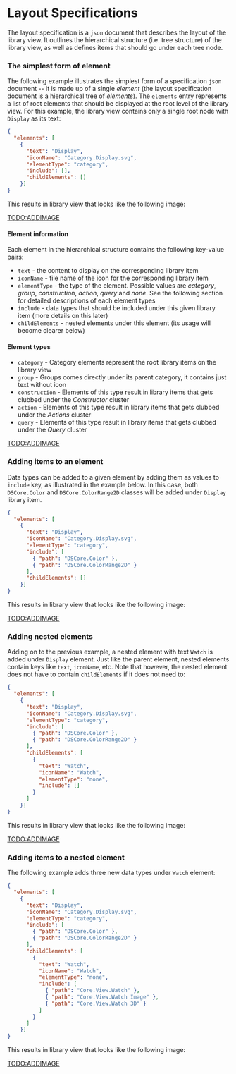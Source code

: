 # Layout Specifications
The layout specification is a `json` document that describes the layout of the library view. It outlines the hierarchical structure (i.e. tree structure) of the library view, as well as defines items that should go under each tree node.

### The simplest form of element
The following example illustrates the simplest form of a specification `json` document -- it is made up of a single *element* (the layout specification document is a hierarchical tree of *elements*). The `elements` entry represents a list of root elements that should be displayed at the root level of the library view. For this example, the library view contains only a single root node with `Display` as its text:

```json
{
  "elements": [
    {
      "text": "Display",
      "iconName": "Category.Display.svg",
      "elementType": "category",
      "include": [],
      "childElements": []
    }]
}
```

This results in library view that looks like the following image:

<TODO:ADDIMAGE>

#### Element information
Each element in the hierarchical structure contains the following key-value pairs:

- `text` - the content to display on the corresponding library item
- `iconName` - file name of the icon for the corresponding library item
- `elementType` - the type of the element. Possible values are *category*, *group*, *construction*, *action*, *query* and *none*. See the following section for detailed descriptions of each element types
- `include` - data types that should be included under this given library item (more details on this later)
- `childElements` - nested elements under this element (its usage will become clearer below)

#### Element types

- `category` - Category elements represent the root library items on the library view
- `group` - Groups comes directly under its parent category, it contains just text without icon
- `construction` - Elements of this type result in library items that gets clubbed under the *Constructor* cluster
- `action` - Elements of this type result in library items that gets clubbed under the *Actions* cluster
- `query` - Elements of this type result in library items that gets clubbed under the *Query* cluster

<TODO:ADDIMAGE>

### Adding items to an element
Data types can be added to a given element by adding them as values to `include` key, as illustrated in the example below. In this case, both `DSCore.Color` and `DSCore.ColorRange2D` classes will be added under `Display` library item.

```json
{
  "elements": [
    {
      "text": "Display",
      "iconName": "Category.Display.svg",
      "elementType": "category",
      "include": [
        { "path": "DSCore.Color" },
        { "path": "DSCore.ColorRange2D" }
      ],
      "childElements": []
    }]
}
```

This results in library view that looks like the following image:

<TODO:ADDIMAGE>

### Adding nested elements
Adding on to the previous example, a nested element with text `Watch` is added under `Display` element. Just like the parent element, nested elements contain keys like `text`, `iconName`, etc. Note that however, the nested element does not have to contain `childElements` if it does not need to:

```json
{
  "elements": [
    {
      "text": "Display",
      "iconName": "Category.Display.svg",
      "elementType": "category",
      "include": [
        { "path": "DSCore.Color" },
        { "path": "DSCore.ColorRange2D" }
      ],
      "childElements": [
        {
          "text": "Watch",
          "iconName": "Watch",
          "elementType": "none",
          "include": []
        }        
      ]
    }]
}
```

This results in library view that looks like the following image:

<TODO:ADDIMAGE>

### Adding items to a nested element
The following example adds three new data types under `Watch` element:

```json
{
  "elements": [
    {
      "text": "Display",
      "iconName": "Category.Display.svg",
      "elementType": "category",
      "include": [
        { "path": "DSCore.Color" },
        { "path": "DSCore.ColorRange2D" }
      ],
      "childElements": [
        {
          "text": "Watch",
          "iconName": "Watch",
          "elementType": "none",
          "include": [
            { "path": "Core.View.Watch" },
            { "path": "Core.View.Watch Image" },
            { "path": "Core.View.Watch 3D" }            
          ]
        }        
      ]
    }]
}
```

This results in library view that looks like the following image:

<TODO:ADDIMAGE>

